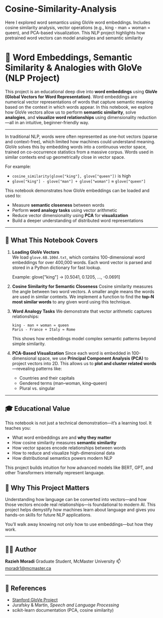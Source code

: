 # Cosine-Similarity-Analysis
Here I explored word semantics using GloVe word embeddings. Includes cosine similarity analysis, vector operations (e.g., king - man + woman = queen), and PCA-based visualization. This NLP project highlights how pretrained word vectors can model analogies and semantic similarity


# 🧠 Word Embeddings, Semantic Similarity & Analogies with GloVe (NLP Project)

This project is an educational deep dive into **word embeddings** using **GloVe (Global Vectors for Word Representation)**. Word embeddings are numerical vector representations of words that capture semantic meaning based on the context in which words appear. In this notebook, we explore how GloVe vectors allow us to perform **semantic similarity**, solve **analogies**, and **visualize word relationships** using dimensionality reduction—all in an intuitive, beginner-friendly way.

---

In traditional NLP, words were often represented as one-hot vectors (sparse and context-free), which limited how machines could understand meaning. GloVe solves this by embedding words into a continuous vector space, trained on co-occurrence statistics from a massive corpus. Words used in similar contexts end up geometrically close in vector space.

For example:
- `cosine_similarity(glove["king"], glove["queen"])` is high
- `glove["king"] - glove["man"] + glove["woman"]` ≈ `glove["queen"]`

This notebook demonstrates how GloVe embeddings can be loaded and used to:
- Measure **semantic closeness** between words
- Perform **word analogy tasks** using vector arithmetic
- Reduce vector dimensionality using **PCA** for **visualization**
- Build a deeper understanding of distributed word representations

---

## 🧪 What This Notebook Covers

1. **Loading GloVe Vectors**  
   We load `glove.6B.100d.txt`, which contains 100-dimensional word embeddings for over 400,000 words. Each word vector is parsed and stored in a Python dictionary for fast lookup.

   Example:
   glove["king"] → [0.5041, 0.1205, ..., -0.0691]


2. **Cosine Similarity for Semantic Closeness**
   Cosine similarity measures the angle between two word vectors. A smaller angle means the words are used in similar contexts. We implement a function to find the **top-N most similar words** to any given word using this technique.



3. **Word Analogy Tasks**
   We demonstrate that vector arithmetic captures relationships:

   ```
   king - man + woman ≈ queen
   Paris - France + Italy ≈ Rome
   ```

   This shows how embeddings model complex semantic patterns beyond simple similarity.

4. **PCA-Based Visualization**
   Since each word is embedded in 100-dimensional space, we use **Principal Component Analysis (PCA)** to project vectors into 2D. This allows us to **plot and cluster related words**—revealing patterns like:

   * Countries and their capitals
   * Gendered terms (man–woman, king–queen)
   * Plural vs. singular

---

## 🎓 Educational Value

This notebook is not just a technical demonstration—it’s a learning tool. It teaches you:

* What word embeddings are and **why they matter**
* How cosine similarity measures **semantic similarity**
* How vector spaces encode relationships between words
* How to reduce and visualize high-dimensional data
* How distributional semantics powers modern NLP

This project builds intuition for how advanced models like BERT, GPT, and other Transformers internally represent language.




## 📍 Why This Project Matters

Understanding how language can be converted into vectors—and how those vectors encode real relationships—is foundational to modern AI. This project helps demystify how machines learn about language and gives you hands-on skills for future NLP applications.

You’ll walk away knowing not only how to use embeddings—but how they work.

---

## 👩‍💻 Author

**Razieh Moradi**
Graduate Student, McMaster University
📫 moradr1@mcmaster.ca

---

## 📎 References

* [Stanford GloVe Project](https://nlp.stanford.edu/projects/glove/)
* Jurafsky & Martin, *Speech and Language Processing*
* scikit-learn documentation (PCA, cosine similarity)


